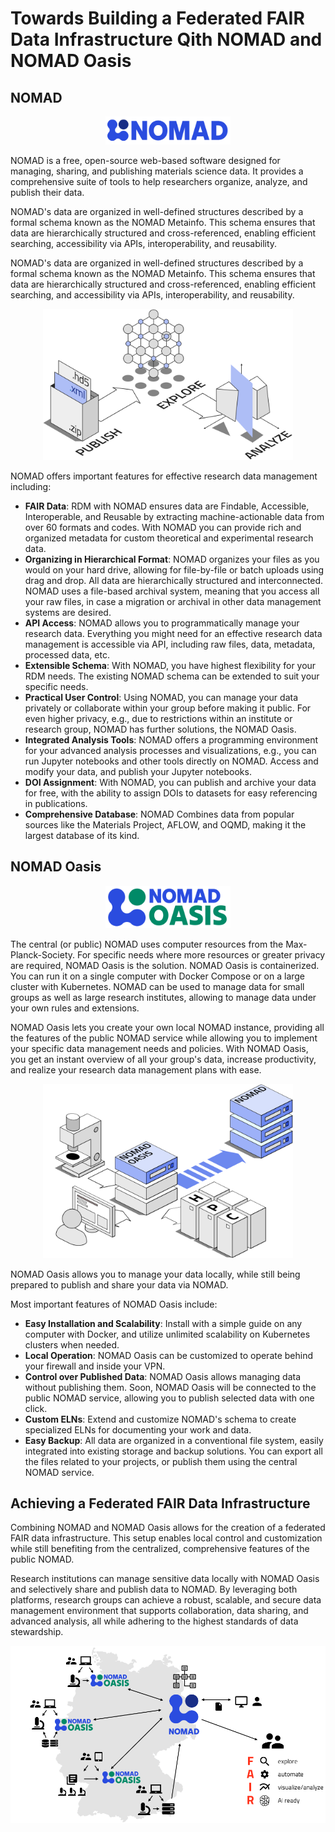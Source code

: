 # Towards Building a Federated FAIR Data Infrastructure Qith NOMAD and NOMAD Oasis


## NOMAD

<div style="text-align: center;">
    <img src="images/nomad_logo_horizontal.png" alt="NOMAD LOGO" width="200">
</div>

NOMAD is a free, open-source web-based software designed for managing, sharing, and publishing materials science data. It provides a comprehensive suite of tools to help researchers organize, analyze, and publish their data.

NOMAD's data are organized in well-defined structures described by a formal schema known as the NOMAD Metainfo. This schema ensures that data are hierarchically structured and cross-referenced, enabling efficient searching, accessibility via APIs, interoperability, and reusability.

NOMAD's data are organized in well-defined structures described by a formal schema known as the NOMAD Metainfo. This schema ensures that data are hierarchically structured and cross-referenced, enabling efficient searching, and accessibility via APIs, interoperability, and reusability.

<div style="text-align: center;">
    <img src="images/nomad_overview.png" alt="NOMAD Overview" width="400">
</div>

NOMAD offers important features for effective research data management including:


- **FAIR Data**: RDM with NOMAD ensures data are Findable, Accessible, Interoperable, and Reusable by extracting machine-actionable data from over 60 formats and codes. With NOMAD you can provide rich and organized metadata for custom theoretical and experimental research data. 
- **Organizing in Hierarchical Format**: NOMAD organizes your files as you would on your hard drive, allowing for file-by-file or batch uploads using drag and drop. All data are hierarchically structured and interconnected. NOMAD uses a file-based archival system, meaning that you access all your raw files, in case a migration or archival in other data management systems are desired.
- **API Access**: NOMAD allows you to programmatically manage your research data. Everything you might need for an effective research data management is accessible via API, including raw files, data, metadata, processed data, etc.
- **Extensible Schema**: With NOMAD, you have highest flexibility for your RDM needs. The existing NOMAD schema can be extended to suit your specific needs.
- **Practical User Control**: Using NOMAD, you can manage your data privately or collaborate within your group before making it public. For even higher privacy, e.g., due to restrictions within an institute or research group, NOMAD has further solutions, the NOMAD Oasis.  
- **Integrated Analysis Tools**: NOMAD offers a programming environment for your advanced analysis processes and visualizations, e.g., you can run Jupyter notebooks and other tools directly on NOMAD. Access and modify your data, and publish your Jupyter notebooks.
- **DOI Assignment**: With NOMAD, you can publish and archive your data for free, with the ability to assign DOIs to datasets for easy referencing in publications.
- **Comprehensive Database**: NOMAD Combines data from popular sources like the Materials Project, AFLOW, and OQMD, making it the largest database of its kind.





## NOMAD Oasis

<div style="text-align: center;">
    <img src="images/oasis_logo_horizontal.png" alt="NOMAD Oasis LOGO" width="200">
</div>


The central (or public) NOMAD uses computer resources from the Max-Planck-Society. For specific needs where more resources or greater privacy are required, NOMAD Oasis is the solution. NOMAD Oasis is containerized. You can run it on a single computer with Docker Compose or on a large cluster with Kubernetes. NOMAD can be used to manage data for small groups as well as large research institutes, allowing to manage data under your own rules and extensions.


NOMAD Oasis lets you create your own local NOMAD instance, providing all the features of the public NOMAD service while allowing you to implement your specific data management needs and policies. With NOMAD Oasis, you get an instant overview of all your group's data, increase productivity, and realize your research data management plans with ease.

<div style="text-align: center;">
    <img src="images/oasis_overview.png" alt="NOMAD Oasis Overview" width="400">
</div>

NOMAD Oasis allows you to manage your data locally, while still being prepared to publish and share your data via NOMAD.

Most important features of NOMAD Oasis include:

- **Easy Installation and Scalability**: Install with a simple guide on any computer with Docker, and utilize unlimited scalability on Kubernetes clusters when needed.
- **Local Operation**: NOMAD Oasis can be customized to operate behind your firewall and inside your VPN.
- **Control over Published Data**: NOMAD Oasis allows managing data without publishing them. Soon, NOMAD Oasis will be connected to the public NOMAD service, allowing you to publish selected data with one click.
- **Custom ELNs**: Extend and customize NOMAD's schema to create specialized ELNs for documenting your work and data.
- **Easy Backup**: All data are organized in a conventional file system, easily integrated into existing storage and backup solutions. You can export all the files related to your projects, or publish them using the central NOMAD service.



## Achieving a Federated FAIR Data Infrastructure

Combining NOMAD and NOMAD Oasis allows for the creation of a federated FAIR data infrastructure. This setup enables local control and customization while still benefiting from the centralized, comprehensive features of the public NOMAD.

Research institutions can manage sensitive data locally with NOMAD Oasis and selectively share and publish data to NOMAD. By leveraging both platforms, research groups can achieve a robust, scalable, and secure data management environment that supports collaboration, data sharing, and advanced analysis, all while adhering to the highest standards of data stewardship.

![Federated Data Infrastructure](images/federated_data_infrastructure.png)